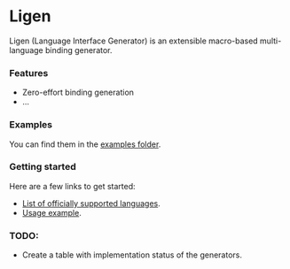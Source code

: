 # Ligen
Ligen (Language Interface Generator) is an extensible macro-based multi-language binding
generator.

### Features

* Zero-effort binding generation
* ...

### Examples
You can find them in the [examples folder](examples/README.md).

### Getting started

Here are a few links to get started:
* [List of officially supported languages](https://github.com/sensorial-systems/ligen/tree/dev/generators).
* [Usage example](https://github.com/sensorial-systems/ligen/tree/dev/examples/example).

### TODO:
* Create a table with implementation status of the generators.